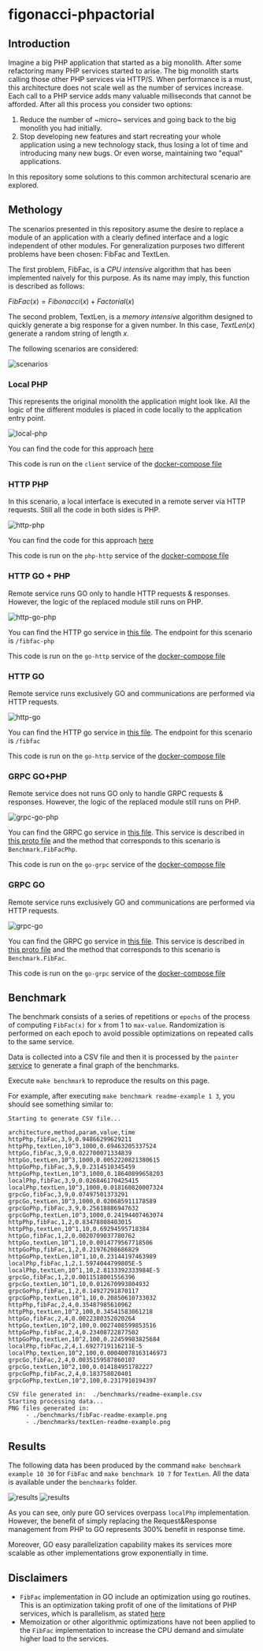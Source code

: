 # figonacci-phpactorial

## Introduction

Imagine a big PHP application that started as a big monolith. After some refactoring many PHP services started to arise. The big monolith starts calling those other PHP services via HTTP/S. When performance is a must, this architecture does not scale well as the number of services increase. Each call to a PHP service adds many valuable milliseconds that cannot be afforded. After all this process you consider two options:

1. Reduce the number of ~micro~ services and going back to the big monolith you had initially.
2. Stop developing new features and start recreating your whole application using a new technology stack, thus losing a lot of time and introducing many new bugs. Or even worse, maintaining two "equal" applications.

In this repository some solutions to this common architectural scenario are explored.

## Methology

The scenarios presented in this repository asume the desire to replace a module of an application with a clearly defined interface and a logic independent of other modules. For generalization purposes two different problems have been chosen: FibFac and TextLen.

The first problem, FibFac, is a _CPU intensive_ algorithm that has been implemented naively for this purpose. As its name may imply, this function is described as follows:

$FibFac(x) = Fibonacci(x) + Factorial(x)$

The second problem, TextLen, is a _memory intensive_ algorithm designed to quickly generate a big response for a given number. In this case, $TextLen(x)$ generate a random string of length $x$.

The following scenarios are considered:

![scenarios](https://github.com/davizuku/figonacci-phpactorial/raw/master/img/scenarios.png)

### Local PHP

This represents the original monolith the application might look like. All the logic of the different modules is placed in code locally to the application entry point.

![local-php](https://github.com/davizuku/figonacci-phpactorial/raw/master/img/local-php.png)

You can find the code for this approach [here](https://github.com/davizuku/figonacci-phpactorial/blob/master/php/client/LocalClient.php)

This code is run on the `client` service of the [docker-compose file](https://github.com/davizuku/figonacci-phpactorial/blob/master/docker-compose.yml)

### HTTP PHP

In this scenario, a local interface is executed in a remote server via HTTP requests. Still all the code in both sides is PHP.

![http-php](https://github.com/davizuku/figonacci-phpactorial/raw/master/img/http-php.png)

You can find the code for this approach [here](https://github.com/davizuku/figonacci-phpactorial/blob/master/php/server/index.php)

This code is run on the `php-http` service of the [docker-compose file](https://github.com/davizuku/figonacci-phpactorial/blob/master/docker-compose.yml)


### HTTP GO + PHP

Remote service runs GO only to handle HTTP requests & responses. However, the logic of the replaced module still runs on PHP.

![http-go-php](https://github.com/davizuku/figonacci-phpactorial/raw/master/img/http-go-php.png)

You can find the HTTP go service in [this file](https://github.com/davizuku/figonacci-phpactorial/blob/master/golang/cmd/http.go). The endpoint for this scenario is `/fibfac-php`

This code is run on the `go-http` service of the [docker-compose file](https://github.com/davizuku/figonacci-phpactorial/blob/master/docker-compose.yml)

### HTTP GO

Remote service runs exclusively GO and communications are performed via HTTP requests.

![http-go](https://github.com/davizuku/figonacci-phpactorial/raw/master/img/http-go.png)

You can find the HTTP go service in [this file](https://github.com/davizuku/figonacci-phpactorial/blob/master/golang/cmd/http.go). The endpoint for this scenario is `/fibfac`

This code is run on the `go-http` service of the [docker-compose file](https://github.com/davizuku/figonacci-phpactorial/blob/master/docker-compose.yml)

### GRPC GO+PHP

Remote service does not runs GO only to handle GRPC requests & responses. However, the logic of the replaced module still runs on PHP.

![grpc-go-php](https://github.com/davizuku/figonacci-phpactorial/raw/master/img/grpc-go-php.png)

You can find the GRPC go service in [this file](https://github.com/davizuku/figonacci-phpactorial/blob/master/golang/cmd/grpc.go). This service is described in [this proto file](https://github.com/davizuku/figonacci-phpactorial/blob/master/golang/api/benchmark.proto) and the method that corresponds to this scenario is `Benchmark.FibFacPhp`.

This code is run on the `go-grpc` service of the [docker-compose file](https://github.com/davizuku/figonacci-phpactorial/blob/master/docker-compose.yml)


### GRPC GO

Remote service runs exclusively GO and communications are performed via HTTP requests.

![grpc-go](https://github.com/davizuku/figonacci-phpactorial/raw/master/img/grpc-go.png)

You can find the GRPC go service in [this file](https://github.com/davizuku/figonacci-phpactorial/blob/master/golang/cmd/grpc.go). This service is described in [this proto file](https://github.com/davizuku/figonacci-phpactorial/blob/master/golang/api/benchmark.proto) and the method that corresponds to this scenario is `Benchmark.FibFac`.

This code is run on the `go-grpc` service of the [docker-compose file](https://github.com/davizuku/figonacci-phpactorial/blob/master/docker-compose.yml)


## Benchmark

The benchmark consists of a series of repetitions or `epochs` of the process of computing `FibFac(x)` for `x` from 1 to `max-value`. Randomization is performed on each epoch to avoid possible optimizations on repeated calls to the same service.

Data is collected into a CSV file and then it is processed by the `painter` [service](https://github.com/davizuku/figonacci-phpactorial/blob/master/docker-compose.yml) to generate a final graph of the benchmarks.

Execute `make benchmark` to reproduce the results on this page.

For example, after executing `make benchmark readme-example 1 3`, you should see something similar to:

```
Starting to generate CSV file...

architecture,method,param,value,time
httpPhp,fibFac,3,9,0.94866299629211
httpPhp,textLen,10^3,1000,0.69463205337524
httpGo,fibFac,3,9,0.022700071334839
httpGo,textLen,10^3,1000,0.0052220821380615
httpGoPhp,fibFac,3,9,0.2314510345459
httpGoPhp,textLen,10^3,1000,0.18640899658203
localPhp,fibFac,3,9,0.026846170425415
localPhp,textLen,10^3,1000,0.018160820007324
grpcGo,fibFac,3,9,0.07497501373291
grpcGo,textLen,10^3,1000,0.020685911178589
grpcGoPhp,fibFac,3,9,0.25618886947632
grpcGoPhp,textLen,10^3,1000,0.24194407463074
httpPhp,fibFac,1,2,0.83478808403015
httpPhp,textLen,10^1,10,0.69294595718384
httpGo,fibFac,1,2,0.0020709037780762
httpGo,textLen,10^1,10,0.0014779567718506
httpGoPhp,fibFac,1,2,0.21976208686829
httpGoPhp,textLen,10^1,10,0.23144197463989
localPhp,fibFac,1,2,1.5974044799805E-5
localPhp,textLen,10^1,10,2.8133392333984E-5
grpcGo,fibFac,1,2,0.0011518001556396
grpcGo,textLen,10^1,10,0.012670993804932
grpcGoPhp,fibFac,1,2,0.14927291870117
grpcGoPhp,textLen,10^1,10,0.20850610733032
httpPhp,fibFac,2,4,0.35487985610962
httpPhp,textLen,10^2,100,0.34541583061218
httpGo,fibFac,2,4,0.0022380352020264
httpGo,textLen,10^2,100,0.0027408599853516
httpGoPhp,fibFac,2,4,0.23408722877502
httpGoPhp,textLen,10^2,100,0.22459983825684
localPhp,fibFac,2,4,1.6927719116211E-5
localPhp,textLen,10^2,100,0.00040078163146973
grpcGo,fibFac,2,4,0.0035159587860107
grpcGo,textLen,10^2,100,0.014184951782227
grpcGoPhp,fibFac,2,4,0.183758020401
grpcGoPhp,textLen,10^2,100,0.2317910194397

CSV file generated in:  ./benchmarks/readme-example.csv
Starting processing data...
PNG files generated in:
     - ./benchmarks/fibFac-readme-example.png
     - ./benchmarks/textLen-readme-example.png
```

## Results

The following data has been produced by the command `make benchmark example 10 30` for `FibFac` and `make benchmark 10 7` for `TextLen`. All the data is available under the `benchmarks` folder.

![results](https://github.com/davizuku/figonacci-phpactorial/raw/master/benchmarks/example-fibfac.png)
![results](https://github.com/davizuku/figonacci-phpactorial/raw/master/benchmarks/example-textlen.png)

As you can see, only pure GO services overpass `localPhp` implementation. However, the benefit of simply replacing the Request&Response management from PHP to GO represents 300% benefit in response time.

Moreover, GO easy parallelization capability makes its services more scalable as other implementations grow exponentially in time.

## Disclaimers

- `FibFac` implementation in GO include an optimization using go routines. This is an optimization taking profit of one of the limitations of PHP services, which is parallelism, as stated [here](https://github.com/krakjoe/pthreads#sapi-support)
- Memoization or other algorithmic optimizations have not been applied to the `FibFac` implementation to increase the CPU demand and simulate higher load to the services.
